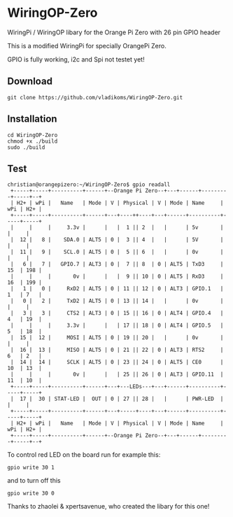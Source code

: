 # WiringOP-Zero

WiringPi / WiringOP libary for the Orange Pi Zero with 26 pin GPIO header

This is a modified WiringPi for specially OrangePi Zero. 

GPIO is fully working, i2c and Spi not testet yet!


## Download
    git clone https://github.com/vladikoms/WiringOP-Zero.git
## Installation
    cd WiringOP-Zero
    chmod +x ./build
    sudo ./build

## Test
```    
christian@orangepizero:~/WiringOP-Zero$ gpio readall
 +-----+-----+----------+------+--Orange Pi Zero--+---+------+---------+-----+--+
 | H2+ | wPi |   Name   | Mode | V | Physical | V | Mode | Name     | wPi | H2+ |
 +-----+-----+----------+------+---+----++----+---+------+----------+-----+-----+
 |     |     |     3.3v |      |   |  1 || 2  |   |      | 5v       |     |     |
 |  12 |   8 |    SDA.0 | ALT5 | 0 |  3 || 4  |   |      | 5V       |     |     |
 |  11 |   9 |    SCL.0 | ALT5 | 0 |  5 || 6  |   |      | 0v       |     |     |
 |   6 |   7 |   GPIO.7 | ALT3 | 0 |  7 || 8  | 0 | ALT5 | TxD3     | 15  | 198 |
 |     |     |       0v |      |   |  9 || 10 | 0 | ALT5 | RxD3     | 16  | 199 |
 |   1 |   0 |     RxD2 | ALT5 | 0 | 11 || 12 | 0 | ALT3 | GPIO.1   | 1   | 7   |
 |   0 |   2 |     TxD2 | ALT5 | 0 | 13 || 14 |   |      | 0v       |     |     |
 |   3 |   3 |     CTS2 | ALT3 | 0 | 15 || 16 | 0 | ALT4 | GPIO.4   | 4   | 19  |
 |     |     |     3.3v |      |   | 17 || 18 | 0 | ALT4 | GPIO.5   | 5   | 18  |
 |  15 |  12 |     MOSI | ALT5 | 0 | 19 || 20 |   |      | 0v       |     |     |
 |  16 |  13 |     MISO | ALT5 | 0 | 21 || 22 | 0 | ALT3 | RTS2     | 6   | 2   |
 |  14 |  14 |     SCLK | ALT5 | 0 | 23 || 24 | 0 | ALT5 | CE0      | 10  | 13  |
 |     |     |       0v |      |   | 25 || 26 | 0 | ALT3 | GPIO.11  | 11  | 10  |
 +-----+-----+----------+------+---+---LEDs---+---+------+----------+-----+-----+
 |  17 |  30 | STAT-LED |  OUT | 0 | 27 || 28 |   |      | PWR-LED  |     |     |
 +-----+-----+----------+------+---+-----+----+---+------+----------+-----+-----+
 | H2+ | wPi |   Name   | Mode | V | Physical | V | Mode | Name     | wPi | H2+ |
 +-----+-----+----------+------+--Orange Pi Zero--+---+------+---------+-----+--+

```    
To control red LED on the board run for example this:
```
gpio write 30 1 
```
and to turn off this
```
gpio write 30 0 
```

Thanks to zhaolei & xpertsavenue, who created the libary for this one!


